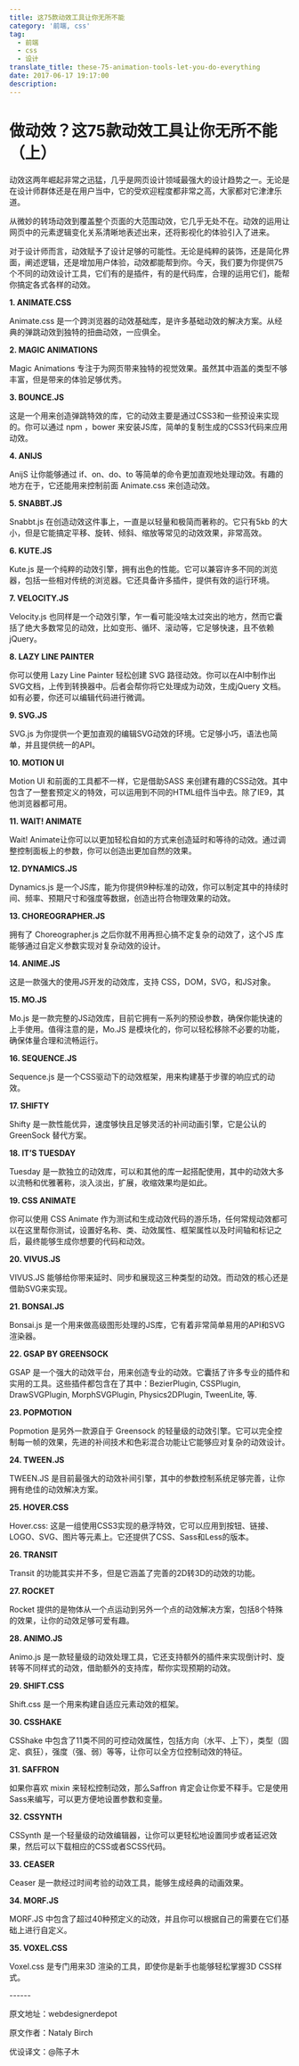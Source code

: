 ```yaml
---
title: 这75款动效工具让你无所不能
category: '前端, css'
tag:
  - 前端
  - css
  - 设计
translate_title: these-75-animation-tools-let-you-do-everything
date: 2017-06-17 19:17:00
description:
---
```



# 做动效？这75款动效工具让你无所不能（上）

动效这两年崛起非常之迅猛，几乎是网页设计领域最强大的设计趋势之一。无论是在设计师群体还是在用户当中，它的受欢迎程度都非常之高，大家都对它津津乐道。

从微妙的转场动效到覆盖整个页面的大范围动效，它几乎无处不在。动效的运用让网页中的元素逻辑变化关系清晰地表述出来，还将影视化的体验引入了进来。

对于设计师而言，动效赋予了设计足够的可能性。无论是纯粹的装饰，还是简化界面，阐述逻辑，还是增加用户体验，动效都能帮到你。今天，我们要为你提供75个不同的动效设计工具，它们有的是插件，有的是代码库，合理的运用它们，能帮你搞定各式各样的动效。
<!--more-->
**1. ANIMATE.CSS**

Animate.css 是一个跨浏览器的动效基础库，是许多基础动效的解决方案。从经典的弹跳动效到独特的扭曲动效，一应俱全。

**2. MAGIC ANIMATIONS**

Magic Animations 专注于为网页带来独特的视觉效果。虽然其中涵盖的类型不够丰富，但是带来的体验足够优秀。

**3. BOUNCE.JS**

这是一个用来创造弹跳特效的库，它的动效主要是通过CSS3和一些预设来实现的。你可以通过 npm ，bower 来安装JS库，简单的复制生成的CSS3代码来应用动效。

**4. ANIJS**

AnijS 让你能够通过 if、on、do、to 等简单的命令更加直观地处理动效。有趣的地方在于，它还能用来控制前面 Animate.css 来创造动效。

**5. SNABBT.JS**

Snabbt.js 在创造动效这件事上，一直是以轻量和极简而著称的。它只有5kb 的大小，但是它能搞定平移、旋转、倾斜、缩放等常见的动效效果，非常高效。

**6. KUTE.JS**

Kute.js 是一个纯粹的动效引擎，拥有出色的性能。它可以兼容许多不同的浏览器，包括一些相对传统的浏览器。它还具备许多插件，提供有效的运行环境。

**7. VELOCITY.JS**

Velocity.js 也同样是一个动效引擎，乍一看可能没啥太过突出的地方，然而它囊括了绝大多数常见的动效，比如变形、循环、滚动等，它足够快速，且不依赖 jQuery。

**8. LAZY LINE PAINTER**

你可以使用 Lazy Line Painter 轻松创建 SVG 路径动效。你可以在AI中制作出SVG文档，上传到转换器中。后者会帮你将它处理成为动效，生成jQuery 文档。如有必要，你还可以编辑代码进行微调。

**9. SVG.JS**

SVG.js 为你提供一个更加直观的编辑SVG动效的环境。它足够小巧，语法也简单，并且提供统一的API。

**10. MOTION UI**

Motion UI 和前面的工具都不一样，它是借助SASS 来创建有趣的CSS动效。其中包含了一整套预定义的特效，可以运用到不同的HTML组件当中去。除了IE9，其他浏览器都可用。

**11. WAIT! ANIMATE**

Wait! Animate让你可以以更加轻松自如的方式来创造延时和等待的动效。通过调整控制面板上的参数，你可以创造出更加自然的效果。

**12. DYNAMICS.JS**

Dynamics.js 是一个JS库，能为你提供9种标准的动效，你可以制定其中的持续时间、频率、预期尺寸和强度等数据，创造出符合物理效果的动效。

**13. CHOREOGRAPHER.JS**

拥有了 Choreographer.js 之后你就不用再担心搞不定复杂的动效了，这个JS 库能够通过自定义参数实现对复杂动效的设计。

**14. ANIME.JS**

这是一款强大的使用JS开发的动效库，支持 CSS，DOM，SVG，和JS对象。

**15. MO.JS**

Mo.js 是一款完整的JS动效库，目前它拥有一系列的预设参数，确保你能快速的上手使用。值得注意的是，Mo.JS 是模块化的，你可以轻松移除不必要的功能，确保体量合理和流畅运行。

**16. SEQUENCE.JS**

Sequence.js 是一个CSS驱动下的动效框架，用来构建基于步骤的响应式的动效。

**17. SHIFTY**

Shifty 是一款性能优异，速度够快且足够灵活的补间动画引擎，它是公认的 GreenSock 替代方案。

**18. IT’S TUESDAY**

Tuesday 是一款独立的动效库，可以和其他的库一起搭配使用，其中的动效大多以流畅和优雅著称，淡入淡出，扩展，收缩效果均是如此。

**19. CSS ANIMATE**

你可以使用 CSS Animate 作为测试和生成动效代码的游乐场，任何常规动效都可以在这里帮你测试，设置好名称、类、动效属性、框架属性以及时间轴和标记之后，最终能够生成你想要的代码和动效。

**20. VIVUS.JS**

VIVUS.JS 能够给你带来延时、同步和展现这三种类型的动效。而动效的核心还是借助SVG来实现。

**21. BONSAI.JS**

Bonsai.js 是一个用来做高级图形处理的JS库，它有着非常简单易用的API和SVG渲染器。

**22. GSAP BY GREENSOCK**

GSAP 是一个强大的动效平台，用来创造专业的动效。它囊括了许多专业的插件和实用的工具。这些插件都包含在了其中：BezierPlugin, CSSPlugin, DrawSVGPlugin, MorphSVGPlugin, Physics2DPlugin, TweenLite, 等.

**23. POPMOTION**

Popmotion 是另外一款源自于 Greensock 的轻量级的动效引擎。它可以完全控制每一帧的效果，先进的补间技术和色彩混合功能让它能够应对复杂的动效设计。

**24. TWEEN.JS**

TWEEN.JS 是目前最强大的动效补间引擎，其中的参数控制系统足够完善，让你拥有绝佳的动效解决方案。

**25. HOVER.CSS**

Hover.css: 这是一组使用CSS3实现的悬浮特效，它可以应用到按钮、链接、LOGO、SVG、图片等元素上。它还提供了CSS、Sass和Less的版本。

**26. TRANSIT**

Transit 的功能其实并不多，但是它涵盖了完善的2D转3D的动效的功能。

**27. ROCKET**

Rocket 提供的是物体从一个点运动到另外一个点的动效解决方案，包括8个特殊的效果，让你的动效足够可爱有趣。

**28. ANIMO.JS**

Animo.js 是一款轻量级的动效处理工具，它还支持额外的插件来实现倒计时、旋转等不同样式的动效，借助额外的支持库，帮你实现预期的动效。

**29. SHIFT.CSS**

Shift.css 是一个用来构建自适应元素动效的框架。

**30. CSSHAKE**

CSShake 中包含了11类不同的可控动效属性，包括方向（水平、上下），类型（固定、疯狂），强度（强、弱）等等，让你可以全方位控制动效的特征。

**31. SAFFRON**

如果你喜欢 mixin 来轻松控制动效，那么Saffron 肯定会让你爱不释手。它是使用Sass来编写，可以更方便地设置参数和变量。

**32. CSSYNTH**

CSSynth 是一个轻量级的动效编辑器，让你可以更轻松地设置同步或者延迟效果，然后可以下载相应的CSS或者SCSS代码。

**33. CEASER**

Ceaser 是一款经过时间考验的动效工具，能够生成经典的动画效果。

**34. MORF.JS**

MORF.JS 中包含了超过40种预定义的动效，并且你可以根据自己的需要在它们基础上进行自定义。

**35. VOXEL.CSS**

Voxel.css 是专门用来3D 渲染的工具，即使你是新手也能够轻松掌握3D CSS样式。

\------

原文地址：webdesignerdepot

原文作者：Nataly Birch

优设译文：@陈子木
